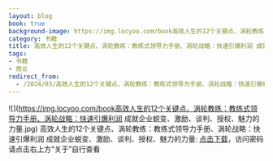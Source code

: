 ```yaml
---
layout: blog
book: true
background-image: https://img.locyoo.com/book高效人生的12个关键点、涡轮教练：教练式领导力手册、涡轮战略：快速引爆利润 成就企业蜕变、激励、谈判、授权、魅力的力量.jpg
category: 书籍
title: 高效人生的12个关键点、涡轮教练：教练式领导力手册、涡轮战略：快速引爆利润 成就企业蜕变、激励、谈判、授权、魅力的力量
tags:
- 书籍
- 商业
redirect_from:
  - /2024/03/高效人生的12个关键点、涡轮教练：教练式领导力手册、涡轮战略：快速引爆利润 成就企业蜕变、激励、谈判、授权、魅力的力量/
---
```

![](https://img.locyoo.com/book高效人生的12个关键点、涡轮教练：教练式领导力手册、涡轮战略：快速引爆利润 成就企业蜕变、激励、谈判、授权、魅力的力量.jpg)
高效人生的12个关键点、涡轮教练：教练式领导力手册、涡轮战略：快速引爆利润 成就企业蜕变、激励、谈判、授权、魅力的力量: <a name = "ref1" href="https://url18.ctfile.com/f/50983618-1269463651-c3486d?p=3619">点击下载</a>，访问密码请点击右上方“关于”自行查看